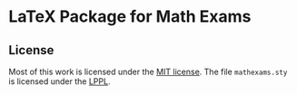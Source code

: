# LaTeX Package for Math Exams
## License
Most of this work is licensed under the [MIT license](LICENSE). The file `mathexams.sty` is licensed under the [LPPL](https://www.latex-project.org/lppl.txt).
